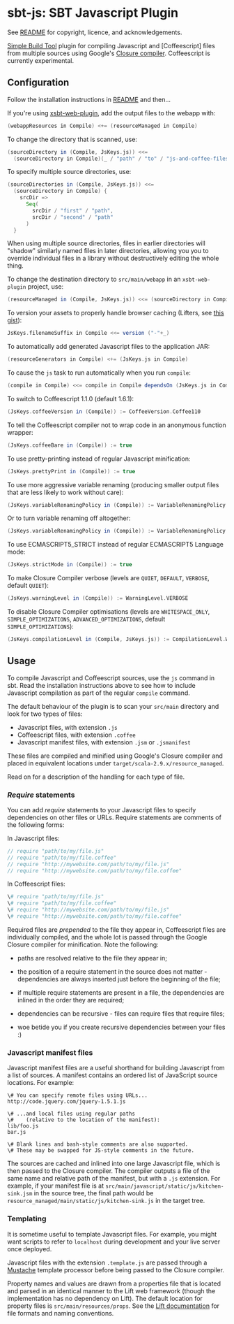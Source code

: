 # sbt-js: SBT Javascript Plugin

See [README](../README.md) for copyright, licence, and acknowledgements.

[Simple Build Tool] plugin for compiling Javascript and [Coffeescript] files from multiple sources
using Google's [Closure compiler]. Coffeescript is currently experimental.

[Simple Build Tool]: http://simple-build-tool.googlecode.com
[Closure compiler]: http://code.google.com/p/closure-compiler

## Configuration

Follow the installation instructions in [README](../README.md) and then...

If you're using [xsbt-web-plugin](https://github.com/siasia/xsbt-web-plugin "xsbt-web-plugin"),
add the output files to the webapp with:

```scala
(webappResources in Compile) <+= (resourceManaged in Compile)
```

To change the directory that is scanned, use:

```scala
(sourceDirectory in (Compile, JsKeys.js)) <<=
  (sourceDirectory in Compile)(_ / "path" / "to" / "js-and-coffee-files")
```

To specify multiple source directories, use:

```scala
(sourceDirectories in (Compile, JsKeys.js)) <<=
  (sourceDirectory in Compile) {
    srcDir =>
      Seq(
        srcDir / "first" / "path",
        srcDir / "second" / "path"
      )
  }
```

When using multiple source directories, files in earlier directories will "shadow" similarly
named files in later directories, allowing you you to override individual files in a library
without destructively editing the whole thing.

To change the destination directory to `src/main/webapp` in an `xsbt-web-plugin` project, use:

```scala
(resourceManaged in (Compile, JsKeys.js)) <<= (sourceDirectory in Compile)(_ / "webapp")
```

To version your assets to properly handle browser caching (Lifters, see [this gist](https://gist.github.com/joescii/eaf47390e450d588cf2b)):

```scala
JsKeys.filenameSuffix in Compile <<= version ("-"+_)
```

To automatically add generated Javascript files to the application JAR:

```scala
(resourceGenerators in Compile) <+= (JsKeys.js in Compile)
```

To cause the `js` task to run automatically when you run `compile`:

```scala
(compile in Compile) <<= compile in Compile dependsOn (JsKeys.js in Compile)
```

To switch to Coffeescript 1.1.0 (default 1.6.1):

```scala
(JsKeys.coffeeVersion in (Compile)) := CoffeeVersion.Coffee110
```

To tell the Coffeescript compiler not to wrap code in an anonymous function wrapper:

```scala
(JsKeys.coffeeBare in (Compile)) := true
```

To use pretty-printing instead of regular Javascript minification:

```scala
(JsKeys.prettyPrint in (Compile)) := true
```

To use more aggressive variable renaming (producing smaller output files that are less
likely to work without care):

```scala
(JsKeys.variableRenamingPolicy in (Compile)) := VariableRenamingPolicy.ALL
```

Or to turn variable renaming off altogether:

```scala
(JsKeys.variableRenamingPolicy in (Compile)) := VariableRenamingPolicy.OFF
```

To use ECMASCRIPT5_STRICT instead of regular ECMASCRIPT5 Language mode:

```scala
(JsKeys.strictMode in (Compile)) := true
```

To make Closure Compiler verbose (levels are `QUIET`, `DEFAULT`, `VERBOSE`, default `QUIET`):

```scala
(JsKeys.warningLevel in (Compile)) := WarningLevel.VERBOSE
```

To disable Closure Compiler optimisations (levels are `WHITESPACE_ONLY`,
`SIMPLE_OPTIMIZATIONS`, `ADVANCED_OPTIMIZATIONS`, default `SIMPLE_OPTIMIZATIONS`):

```scala
(JsKeys.compilationLevel in (Compile, JsKeys.js)) := CompilationLevel.WHITESPACE_ONLY
```

## Usage

To compile Javascript and Coffeescript sources, use the `js` command in sbt. Read the
installation instructions above to see how to include Javascript compilation as part
of the regular `compile` command.

The default behaviour of the plugin is to scan your `src/main` directory and look for
two types of files:

 - Javascript files, with extension `.js`
 - Coffeescript files, with extension `.coffee`
 - Javascript manifest files, with extension `.jsm` or `.jsmanifest`

These files are compiled and minified using Google's Closure compiler and placed in
equivalent locations under `target/scala-2.9.x/resource_managed`.

Read on for a description of the handling for each type of file.

### *Require* statements

You can add *require* statements to your Javascript files to specify dependencies
on other files or URLs. Require statements are comments of the following forms:

In Javascript files:

```js
// require "path/to/my/file.js"
// require "path/to/my/file.coffee"
// require "http://mywebsite.com/path/to/my/file.js"
// require "http://mywebsite.com/path/to/my/file.coffee"
```

In Coffeescript files:

```coffee
\# require "path/to/my/file.js"
\# require "path/to/my/file.coffee"
\# require "http://mywebsite.com/path/to/my/file.js"
\# require "http://mywebsite.com/path/to/my/file.coffee"
```

Required files are *prepended* to the file they appear in, Coffeescript files are
individually compiled, and the whole lot is passed through the Google Closure
compiler for minification. Note the following:

 - paths are resolved relative to the file they appear in;

 - the position of a require statement in the source does not matter - dependencies
   are always inserted just before the beginning of the file;

 - if multiple require statements are present in a file, the dependencies are inlined
   in the order they are required;

 - dependencies can be recursive - files can require files that require files;

 - woe betide you if you create recursive dependencies between your files :)

### Javascript manifest files

Javascript manifest files are a useful shorthand for building Javascript from a list
of sources. A manifest contains an ordered list of JavaScript source locations.
For example:

```
\# You can specify remote files using URLs...
http://code.jquery.com/jquery-1.5.1.js

\# ...and local files using regular paths
\#    (relative to the location of the manifest):
lib/foo.js
bar.js

\# Blank lines and bash-style comments are also supported.
\# These may be swapped for JS-style comments in the future.
```

The sources are cached and inlined into one large Javascript file, which is then
passed to the Closure compiler. The compiler outputs a file of the same name and
relative path of the manifest, but with a `.js` extension. For example, if your
manifest file is at `src/main/javascript/static/js/kitchen-sink.jsm` in the source
tree, the final path would be `resource_managed/main/static/js/kitchen-sink.js`
in the target tree.

### Templating

It is sometime useful to template Javascript files. For example, you might want
scripts to refer to `localhost` during development and your live server once deployed.

Javascript files with the extension `.template.js` are passed through a [Mustache]
template processor before being passed to the Closure compiler.

Property names and values are drawn from a properties file that is located and parsed
in an identical manner to the Lift web framework (though the implementation has no
dependency on Lift). The default location for property files is `src/main/resources/props`.
See the [Lift documentation] for file formats and naming conventions.

[Mustache]: http://mustache.github.com/
[Lift documentation]: http://www.assembla.com/spaces/liftweb/wiki/Properties
